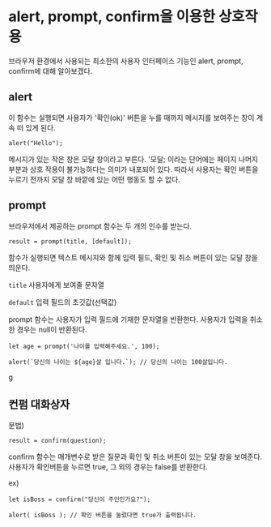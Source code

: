 # alert, prompt, confirm을 이용한 상호작용

브라우저 환경에서 사용되는 최소한의 사용자 인터페이스 기능인 alert, prompt, confirm에 대해 알아보겠다.

## alert

이 함수는 실행되면 사용자가 '확인(ok)' 버튼을 누를 때까지 메시지를 보여주는 창이 계속 떠 있게 된다.

```
alert("Hello");
```
메시지가 있는 작은 창은 모달 창이라고 부른다. '모달; 이라는 단어에는 페이지 나머지 부분과 상호 작용이 불가능하다는 의미가 내포되어 있다. 따라서 사용자는 확인 버튼을 누르기 전까지 모달 창 바깥에 있는 어떤 행동도 할 수 없다.

## prompt

브라우저에서 제공하는 prompt 함수는 두 개의 인수를 받는다.

```
result = prompt(title, [default]);
```

함수가 실행되면 텍스트 메시지와 함께 입력 필드, 확인 및 취소 버튼이 있는 모달 창을 띄운다.

```title```
사용자에게 보여줄 문자열

```default```
입력 필드의 초깃값(선택값)

prompt 함수는 사용자가 입력 필드에 기재한 문자열을 반환한다. 사용자가 입력을 취소한 경우는 null이 반환된다.

```
let age = prompt('나이를 입력해주세요.', 100);

alert(`당신의 나이는 ${age}살 입니다.`); // 당신의 나이는 100살입니다.
```
g
## 컨펌 대화상자

문법)

```
result = confirm(question);
```
confirm 함수는 매개변수로 받은 질문과 확인 및 취소 버튼이 있는 모달 창을 보여준다.
사용자가 확인버튼을 누르면 true, 그 외의 경우는 false를 반환한다.

ex)
```
let isBoss = confirm("당신이 주인인가요?");

alert( isBoss ); // 확인 버튼을 눌렀다면 true가 출력됩니다.
```
